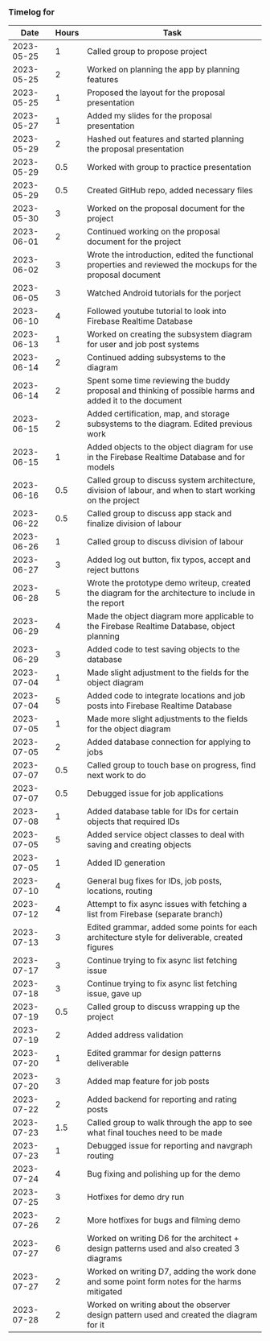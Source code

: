 ### Timelog for 

|   Date   | Hours | Task |
|----------|-------|------|
|2023-05-25|1|Called group to propose project|
|2023-05-25|2|Worked on planning the app by planning features|
|2023-05-25|1|Proposed the layout for the proposal presentation|
|2023-05-27|1|Added my slides for the proposal presentation|
|2023-05-29|2|Hashed out features and started planning the proposal presentation|
|2023-05-29|0.5|Worked with group to practice presentation|
|2023-05-29|0.5|Created GitHub repo, added necessary files|
|2023-05-30|3|Worked on the proposal document for the project|
|2023-06-01|2|Continued working on the proposal document for the project|
|2023-06-02|3|Wrote the introduction, edited the functional properties and reviewed the mockups for the proposal document|
|2023-06-05|3|Watched Android tutorials for the porject|
|2023-06-10|4|Followed youtube tutorial to look into Firebase Realtime Database|
|2023-06-13|1|Worked on creating the subsystem diagram for user and job post systems|
|2023-06-14|2|Continued adding subsystems to the diagram|
|2023-06-14|2|Spent some time reviewing the buddy proposal and thinking of possible harms and added it to the document|
|2023-06-15|2|Added certification, map, and storage subsystems to the diagram. Edited previous work|
|2023-06-15|1|Added objects to the object diagram for use in the Firebase Realtime Database and for models|
|2023-06-16|0.5|Called group to discuss system architecture, division of labour, and when to start working on the project|
|2023-06-22|0.5|Called group to discuss app stack and finalize division of labour|
|2023-06-26|1|Called group to discuss division of labour|
|2023-06-27|3|Added log out button, fix typos, accept and reject buttons|
|2023-06-28|5|Wrote the prototype demo writeup, created the diagram for the architecture to include in the report|
|2023-06-29|4|Made the object diagram more applicable to the Firebase Realtime Database, object planning|
|2023-06-29|3|Added code to test saving objects to the database|
|2023-07-04|1|Made slight adjustment to the fields for the object diagram|
|2023-07-04|5|Added code to integrate locations and job posts into Firebase Realtime Database|
|2023-07-05|1|Made more slight adjustments to the fields for the object diagram|
|2023-07-05|2|Added database connection for applying to jobs|
|2023-07-07|0.5|Called group to touch base on progress, find next work to do|
|2023-07-07|0.5|Debugged issue for job applications|
|2023-07-08|1|Added database table for IDs for certain objects that required IDs|
|2023-07-05|5|Added service object classes to deal with saving and creating objects|
|2023-07-05|1|Added ID generation|
|2023-07-10|4|General bug fixes for IDs, job posts, locations, routing|
|2023-07-12|4|Attempt to fix async issues with fetching a list from Firebase (separate branch)|
|2023-07-13|3|Edited grammar, added some points for each architecture style for deliverable, created figures|
|2023-07-17|3|Continue trying to fix async list fetching issue|
|2023-07-18|3|Continue trying to fix async list fetching issue, gave up|
|2023-07-19|0.5|Called group to discuss wrapping up the project|
|2023-07-19|2|Added address validation|
|2023-07-20|1|Edited grammar for design patterns deliverable|
|2023-07-20|3|Added map feature for job posts|
|2023-07-22|2|Added backend for reporting and rating posts|
|2023-07-23|1.5|Called group to walk through the app to see what final touches need to be made|
|2023-07-23|1|Debugged issue for reporting and navgraph routing|
|2023-07-24|4|Bug fixing and polishing up for the demo|
|2023-07-25|3|Hotfixes for demo dry run|
|2023-07-26|2|More hotfixes for bugs and filming demo|
|2023-07-27|6|Worked on writing D6 for the architect + design patterns used and also created 3 diagrams|
|2023-07-27|2|Worked on writing D7, adding the work done and some point form notes for the harms mitigated|
|2023-07-28|2|Worked on writing about the observer design pattern used and created the diagram for it|